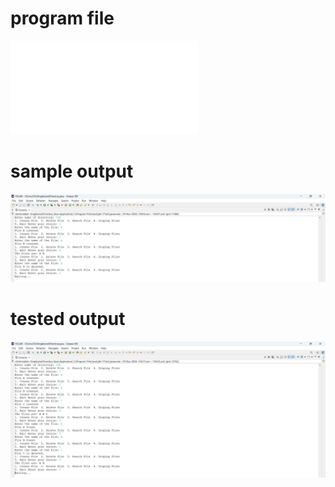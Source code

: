 # program file
![program file](SingleLevelDirectory_519.java)

# sample output
![sample output](SingleLevelDirectory_519.png)

# tested output
![tested output](SingleLevelDirectory_output_519.png)

